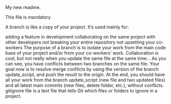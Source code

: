 My new readme.

This file is mandatory

A branch is like a copy of your project. It’s used mainly for:

adding a feature in development
collaborating on the same project with other developers
not breaking your entire repository
not upsetting your co-workers
The purpose of a branch is to isolate your work from the main code base of your project and/or from your co-workers’ work.
Collaboration is cool, but not really when you update the same file at the same time…
As you can see, you have conflicts between two branches on the same file.
Your goal now is to resolve merge conflicts by using the version of the branch update_script, and push the result to the origin.
At the end, you should have all your work from the branch update_script (new file and two updated files) and all latest main commits (new files, delete folder, etc.), without conflicts.
gitignore file is a text file that tells Git which files or folders to ignore in a project.
